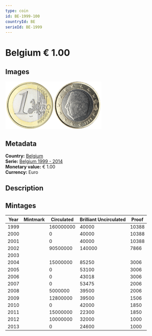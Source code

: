 ```yaml
---
type: coin
id: BE-1999-100
countryId: BE
serieId: BE-1999
---
```


# Belgium € 1.00

## Images

<img src="../../../Images/common-2002-100.png" height="150" alt="Front image"><img src="Images/belgium-1999-100.png" height="150" alt="Back image">

## Metadata

**Country:** [Belgium](../index.md)\
**Serie:** [Belgium 1999 - 2014](index.md)\
**Monetary value:** € 1.00\
**Currency:** Euro

## Description


## Mintages

| Year | Mintmark | Circulated | Brilliant Uncirculated | Proof |
| ---- | -------- | ---------- | ---------------------- | ----- |
| 1999 |  | 160000000| 40000 | 10388 |
| 2000 |  | 0| 40000 | 10388 |
| 2001 |  | 0| 40000 | 10388 |
| 2002 |  | 90500000| 140000 | 7866 |
| 2003 |  | |  |  |
| 2004 |  | 15000000| 85250 | 3006 |
| 2005 |  | 0| 53100 | 3006 |
| 2006 |  | 0| 43018 | 3006 |
| 2007 |  | 0| 53475 | 2006 |
| 2008 |  | 5000000| 39500 | 2006 |
| 2009 |  | 12800000| 39500 | 1506 |
| 2010 |  | 0| 42000 | 1850 |
| 2011 |  | 15000000| 22300 | 1850 |
| 2012 |  | 10000000| 32000 | 1000 |
| 2013 |  | 0| 24600 | 1000 |
